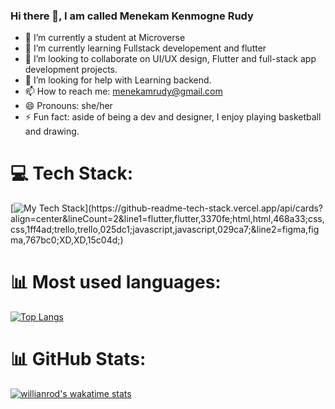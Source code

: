 ### Hi there 👋, I am called Menekam Kenmogne Rudy

- 🔭 I’m currently a student at Microverse
- 🌱 I’m currently learning Fullstack developement and flutter
- 👯 I’m looking to collaborate on UI/UX design, Flutter and full-stack app development projects.
- 🤔 I’m looking for help with Learning backend.
- 📫 How to reach me: menekamrudy@gmail.com
- 😄 Pronouns: she/her
- ⚡ Fun fact: aside of being a dev and designer, I enjoy playing basketball and drawing.

# 💻 Tech Stack:
[![My Tech Stack](https://github-readme-tech-stack.vercel.app/api/cards?align=center&lineCount=2&line1=flutter,flutter,3370fe;html,html,468a33;css,css,1ff4ad;trello,trello,025dc1;javascript,javascript,029ca7;&line2=figma,figma,767bc0;XD,XD,15c04d;)](https://github-readme-tech-stack.vercel.app/api/cards?align=center&lineCount=2&line1=flutter,flutter,3370fe;html,html,468a33;css,css,1ff4ad;trello,trello,025dc1;javascript,javascript,029ca7;&line2=figma,figma,767bc0;XD,XD,15c04d;)

# 📊 Most used languages:
[![Top Langs](https://github-readme-stats.vercel.app/api/top-langs/?username=Rudy-Menekam&langs_count=8)](https://github.com/Rudy-Menekam/github-readme-stats)

# 📊 GitHub Stats:
[![willianrod's wakatime stats](https://github-readme-stats.vercel.app/api/wakatime?username=Rudy-Menekam)](https://github.com/Rudy-Menekam/github-readme-stats)
